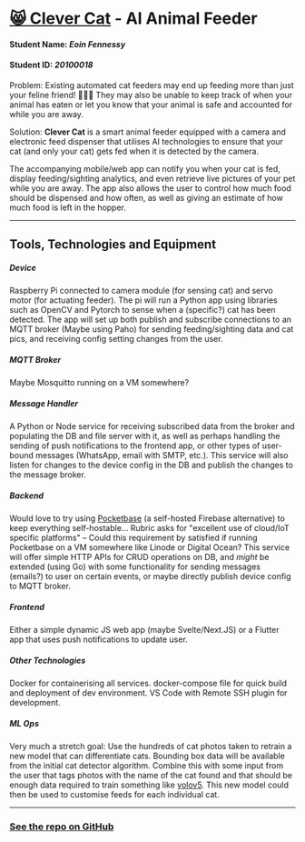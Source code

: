# [😸 Clever Cat](https://github.com/eoinfennessy/clever-cat) - AI Animal Feeder

#### Student Name: *Eoin Fennessy*

#### Student ID: *20100018*

Problem: Existing automated cat feeders may end up feeding more than just your feline friend! 🐀🐭🐁 They may also be unable to keep track of when your animal has eaten or let you know that your animal is safe and accounted for while you are away.

Solution: **Clever Cat** is a smart animal feeder equipped with a camera and electronic feed dispenser that utilises AI technologies to ensure that your cat (and only your cat) gets fed when it is detected by the camera.

The accompanying mobile/web app can notify you when your cat is fed, display feeding/sighting analytics, and even retrieve live pictures of your pet while you are away. The app also allows the user to control how much food should be dispensed and how often, as well as giving an estimate of how much food is left in the hopper.

---

## Tools, Technologies and Equipment

##### Device

Raspberry Pi connected to camera module (for sensing cat) and servo motor (for actuating feeder). The pi will run a Python app using libraries such as OpenCV and Pytorch to sense when a (specific?) cat has been detected. The app will set up both publish and subscribe connections to an MQTT broker (Maybe using Paho) for sending feeding/sighting data and cat pics, and receiving config setting changes from the user.

##### MQTT Broker

Maybe Mosquitto running on a VM somewhere?

##### Message Handler

A Python or Node service for receiving subscribed data from the broker and populating the DB and file server with it, as well as perhaps handling the sending of push notifications to the frontend app, or other types of user-bound messages (WhatsApp, email with SMTP, etc.). This service will also listen for changes to the device config in the DB and publish the changes to the message broker.

##### Backend

Would love to try using [Pocketbase](https://pocketbase.io/) (a self-hosted Firebase alternative) to keep everything self-hostable... Rubric asks for "excellent use of cloud/IoT specific platforms" – Could this requirement by satisfied if running Pocketbase on a VM somewhere like Linode or Digital Ocean? This service will offer simple HTTP APIs for CRUD operations on DB, and *might* be extended (using Go) with some functionality for sending messages (emails?) to user on certain events, or maybe directly publish device config to MQTT broker.

##### Frontend

Either a simple dynamic JS web app (maybe Svelte/Next.JS) or a Flutter app that uses push notifications to update user.

##### Other Technologies

Docker for containerising all services. docker-compose file for quick build and deployment of dev environment. VS Code with Remote SSH plugin for development.

##### ML Ops

Very much a stretch goal: Use the hundreds of cat photos taken to retrain a new model that can differentiate  cats. Bounding box data will be available from the initial cat detector algorithm. Combine this with some input from the user that tags photos with the name of the cat found and that should be enough data required to train something like [yolov5](https://github.com/ultralytics/yolov5). This new model could then be used to customise feeds for each individual cat.

---

### [See the repo on GitHub ](https://github.com/eoinfennessy/clever-cat)
